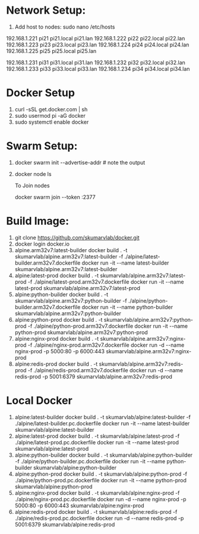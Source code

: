 # Network Setup:

1. Add host to nodes: sudo nano /etc/hosts

192.168.1.221 pi21 pi21.local pi21.lan
192.168.1.222 pi22 pi22.local pi22.lan
192.168.1.223 pi23 pi23.local pi23.lan
192.168.1.224 pi24 pi24.local pi24.lan
192.168.1.225 pi25 pi25.local pi25.lan

192.168.1.231 pi31 pi31.local pi31.lan
192.168.1.232 pi32 pi32.local pi32.lan
192.168.1.233 pi33 pi33.local pi33.lan
192.168.1.234 pi34 pi34.local pi34.lan


# Docker Setup

1. curl -sSL get.docker.com | sh 
2. sudo usermod pi -aG docker
3. sudo systemctl enable docker

# Swarm Setup:

1. docker swarm init --advertise-addr <IPAddress> 	# note the output
2. docker node ls

	To Join nodes

	docker swarm join --token <token> <IPAddress>:2377



# Build Image:

1. git clone https://github.com/skumarvlab/docker.git
2. docker login docker.io
3. alpine.arm32v7:latest-builder
    docker build . -t skumarvlab/alpine.arm32v7:latest-builder -f  ./alpine/latest-builder.arm32v7.dockerfile
    docker run -it --name latest-builder skumarvlab/alpine.arm32v7:latest-builder
2. alpine:latest-prod
    docker build . -t skumarvlab/alpine.arm32v7:latest-prod -f  ./alpine/latest-prod.arm32v7.dockerfile
    docker run -it --name latest-prod skumarvlab/alpine.arm32v7:latest-prod
3. alpine:python-builder
    docker build . -t skumarvlab/alpine.arm32v7:python-builder -f  ./alpine/python-builder.arm32v7.dockerfile
    docker run -it --name python-builder skumarvlab/alpine.arm32v7:python-builder
4. alpine:python-prod
    docker build . -t skumarvlab/alpine.arm32v7:python-prod -f  ./alpine/python-prod.arm32v7.dockerfile
    docker run -it --name python-prod skumarvlab/alpine.arm32v7:python-prod
5. alpine:nginx-prod
    docker build . -t skumarvlab/alpine.arm32v7:nginx-prod -f  ./alpine/nginx-prod.arm32v7.dockerfile
    docker run -d --name nginx-prod -p 5000:80 -p 6000:443 skumarvlab/alpine.arm32v7:nginx-prod
6. alpine:redis-prod
    docker build . -t skumarvlab/alpine.arm32v7:redis-prod -f  ./alpine/redis-prod.arm32v7.dockerfile
    docker run -d --name redis-prod -p 5001:6379 skumarvlab/alpine.arm32v7:redis-prod

# Local Docker
1. alpine:latest-builder
    docker build . -t skumarvlab/alpine:latest-builder -f  ./alpine/latest-builder.pc.dockerfile
    docker run -it --name latest-builder skumarvlab/alpine:latest-builder
2. alpine:latest-prod
    docker build . -t skumarvlab/alpine:latest-prod -f  ./alpine/latest-prod.pc.dockerfile
    docker run -it --name latest-prod skumarvlab/alpine:latest-prod
3. alpine:python-builder
    docker build . -t skumarvlab/alpine:python-builder -f  ./alpine/python-builder.pc.dockerfile
    docker run -it --name python-builder skumarvlab/alpine:python-builder
4. alpine:python-prod
    docker build . -t skumarvlab/alpine:python-prod -f  ./alpine/python-prod.pc.dockerfile
    docker run -it --name python-prod skumarvlab/alpine:python-prod
5. alpine:nginx-prod
    docker build . -t skumarvlab/alpine:nginx-prod -f  ./alpine/nginx-prod.pc.dockerfile
    docker run -d --name nginx-prod -p 5000:80 -p 6000:443 skumarvlab/alpine:nginx-prod
6. alpine:redis-prod
    docker build . -t skumarvlab/alpine:redis-prod -f  ./alpine/redis-prod.pc.dockerfile
    docker run -d --name redis-prod -p 5001:6379 skumarvlab/alpine:redis-prod


